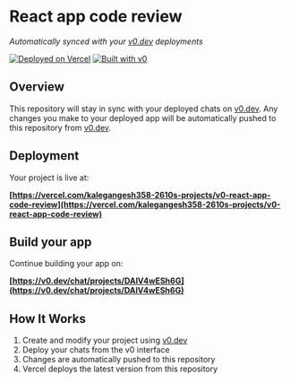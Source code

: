 # React app code review

*Automatically synced with your [v0.dev](https://v0.dev) deployments*

[![Deployed on Vercel](https://img.shields.io/badge/Deployed%20on-Vercel-black?style=for-the-badge&logo=vercel)](https://vercel.com/kalegangesh358-2610s-projects/v0-react-app-code-review)
[![Built with v0](https://img.shields.io/badge/Built%20with-v0.dev-black?style=for-the-badge)](https://v0.dev/chat/projects/DAIV4wESh6G)

## Overview

This repository will stay in sync with your deployed chats on [v0.dev](https://v0.dev).
Any changes you make to your deployed app will be automatically pushed to this repository from [v0.dev](https://v0.dev).

## Deployment

Your project is live at:

**[https://vercel.com/kalegangesh358-2610s-projects/v0-react-app-code-review](https://vercel.com/kalegangesh358-2610s-projects/v0-react-app-code-review)**

## Build your app

Continue building your app on:

**[https://v0.dev/chat/projects/DAIV4wESh6G](https://v0.dev/chat/projects/DAIV4wESh6G)**

## How It Works

1. Create and modify your project using [v0.dev](https://v0.dev)
2. Deploy your chats from the v0 interface
3. Changes are automatically pushed to this repository
4. Vercel deploys the latest version from this repository